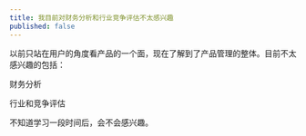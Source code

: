 ```yaml
---
title: 我目前对财务分析和行业竞争评估不太感兴趣
published: false
---
```

以前只站在用户的角度看产品的一个面，现在了解到了产品管理的整体。目前不太感兴趣的包括： 

财务分析

行业和竞争评估

不知道学习一段时间后，会不会感兴趣。
